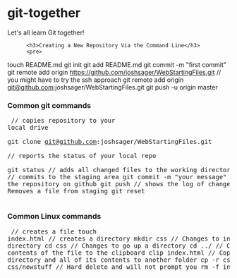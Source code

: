 git-together
============

Let's all learn Git together!


          <h3>Creating a New Repository Via the Command Line</h3>
          <pre>
touch README.md
git init
git add README.md
git commit -m "first commit"
git remote add origin https://github.com/joshsager/WebStartingFiles.git
// you might have to try the ssh approach 
git remote add origin git@github.com:joshsager/WebStartingFiles.git
git push -u origin master          
          </pre>
          <h3>Common git commands</h3>
          <pre>
// copies repository to your local drive          
git clone git@github.com:joshsager/WebStartingFiles.git   
// reports the status of your local repo    
git status
// adds all changed files to the working directory
git add -A 
// commits to the staging area
git commit -m "your message"
// pushes to the repository on github
git push
// shows the log of changes
git log
// Removes a file from staging
git reset         
          </pre>
           <h3>Common Linux commands</h3>
           <pre>
// creates a file
touch index.html
// creates a directory
mkdir css
// Changes to inside a directory
cd css
// Changes to go up a directory
cd ../
// Copies the contents of the file to the clipboard
clip index.html
// Copies the directory and all of its contents to another folder
cp -r css/stuff css/newstuff
// Hard delete and will not prompt you
rm -f index.html
           </pre>